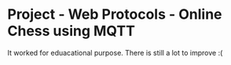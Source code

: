 # Project - Web Protocols - Online Chess using MQTT

It worked for eduacational purpose. There is still a lot to improve :(
